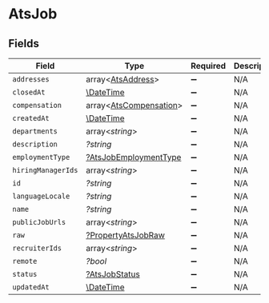 # AtsJob


## Fields

| Field                                                                | Type                                                                 | Required                                                             | Description                                                          |
| -------------------------------------------------------------------- | -------------------------------------------------------------------- | -------------------------------------------------------------------- | -------------------------------------------------------------------- |
| `addresses`                                                          | array<[AtsAddress](../../models/shared/AtsAddress.md)>               | :heavy_minus_sign:                                                   | N/A                                                                  |
| `closedAt`                                                           | [\DateTime](https://www.php.net/manual/en/class.datetime.php)        | :heavy_minus_sign:                                                   | N/A                                                                  |
| `compensation`                                                       | array<[AtsCompensation](../../models/shared/AtsCompensation.md)>     | :heavy_minus_sign:                                                   | N/A                                                                  |
| `createdAt`                                                          | [\DateTime](https://www.php.net/manual/en/class.datetime.php)        | :heavy_minus_sign:                                                   | N/A                                                                  |
| `departments`                                                        | array<*string*>                                                      | :heavy_minus_sign:                                                   | N/A                                                                  |
| `description`                                                        | *?string*                                                            | :heavy_minus_sign:                                                   | N/A                                                                  |
| `employmentType`                                                     | [?AtsJobEmploymentType](../../models/shared/AtsJobEmploymentType.md) | :heavy_minus_sign:                                                   | N/A                                                                  |
| `hiringManagerIds`                                                   | array<*string*>                                                      | :heavy_minus_sign:                                                   | N/A                                                                  |
| `id`                                                                 | *?string*                                                            | :heavy_minus_sign:                                                   | N/A                                                                  |
| `languageLocale`                                                     | *?string*                                                            | :heavy_minus_sign:                                                   | N/A                                                                  |
| `name`                                                               | *?string*                                                            | :heavy_minus_sign:                                                   | N/A                                                                  |
| `publicJobUrls`                                                      | array<*string*>                                                      | :heavy_minus_sign:                                                   | N/A                                                                  |
| `raw`                                                                | [?PropertyAtsJobRaw](../../models/shared/PropertyAtsJobRaw.md)       | :heavy_minus_sign:                                                   | N/A                                                                  |
| `recruiterIds`                                                       | array<*string*>                                                      | :heavy_minus_sign:                                                   | N/A                                                                  |
| `remote`                                                             | *?bool*                                                              | :heavy_minus_sign:                                                   | N/A                                                                  |
| `status`                                                             | [?AtsJobStatus](../../models/shared/AtsJobStatus.md)                 | :heavy_minus_sign:                                                   | N/A                                                                  |
| `updatedAt`                                                          | [\DateTime](https://www.php.net/manual/en/class.datetime.php)        | :heavy_minus_sign:                                                   | N/A                                                                  |